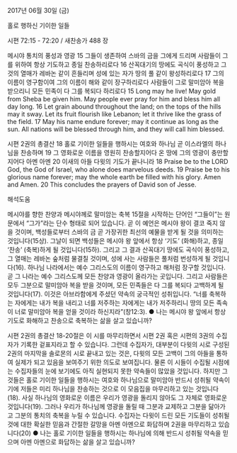 2017년 06월 30일 (금)

홀로 행하신 기이한 일들



시편 72:15 - 72:20 / 새찬송가 488 장


메시야 통치의 풍성과 영광
15 그들이 생존하여 스바의 금을 그에게 드리며 사람들이 그를 위하여 항상 기도하고 종일 찬송하리로다 16 산꼭대기의 땅에도 곡식이 풍성하고 그것의 열매가 레바논 같이 흔들리며 성에 있는 자가 땅의 풀 같이 왕성하리로다 17 그의 이름이 영구함이여 그의 이름이 해와 같이 장구하리로다 사람들이 그로 말미암아 복을 받으리니 모든 민족이 다 그를 복되다 하리로다
15 Long may he live! May gold from Sheba be given him. May people ever pray for him and bless him all day long. 16 Let grain abound throughout the land; on the tops of the hills may it sway. Let its fruit flourish like Lebanon; let it thrive like the grass of the field. 17 May his name endure forever; may it continue as long as the sun. All nations will be blessed through him, and they will call him blessed.

시편 2권의 총결산
18 홀로 기이한 일들을 행하시는 여호와 하나님 곧 이스라엘의 하나님을 찬송하며 19 그 영화로운 이름을 영원히 찬송할지어다 온 땅에 그의 영광이 충만할지어다 아멘 아멘 20 이새의 아들 다윗의 기도가 끝나니라
18 Praise be to the LORD God, the God of Israel, who alone does marvelous deeds. 19 Praise be to his glorious name forever; may the whole earth be filled with his glory. Amen and Amen. 20 This concludes the prayers of David son of Jesse.

해석도움





메시야를 향한 찬양과 메시야께로 말미암는 축복
15절을 시작하는 단어인 “그들이”는 원문에서 “그가”라는 단수 형태로 되어 있습니다. 곧 이 예언은 메시야 왕이 결코 죽지 않을 것이며, 백성들로부터 스바의 금 곧 가장귀한 최선의 예물을 받게 될 것을 의미하는 것입니다(15상). 그날이 되면 백성들은 메시야 왕 앞에서 항상 ‘기도’ (화해)하고, 종일 ‘찬송’ (축복)하게 될 것입니다(15하). 그리고 그 결과 산꼭대기 땅에도 곡식이 풍성하고, 그 열매는 레바논 숲처럼 물결칠 것이며, 성에 사는 사람들은 풀처럼 번성하게 될 것입니다(16). 하나님 나라에서는 예수 그리스도의 이름이 영구하고 해처럼 장구할 것입니다. 곧 그 나라는 예수 그리스도께 모든 찬양과 영광이 올라가는 곳입니다. 그리고 사람들은 모두 그분으로 말미암아 복을 받을 것이며, 모든 민족들은 다 그를 복되다 고백하게 될 것입니다(17). 이것은 아브라함에게 주셨던 약속의 궁극적인 성취입니다. “너를 축복하는 자에게는 내가 복을 내리고 너를 저주하는 자에게는 내가 저주하리니 땅의 모든 족속이 너로 말미암아 복을 얻을 것이라 하신지라”(창12:3).
● 나는 메시야 왕 앞에서 항상 기도로 화해하고 찬송으로 축복하는 삶을 살고 있습니까?

시편 2권의 총결산
18-20절은 이 시를 마무리하면서 시편 2권 혹은 시편의 3권의 수집자가 기록한 겉표지라고 할 수 있습니다. 그런데 수집자가, 대부분이 다윗의 시로 구성된 2권의 마지막을 솔로몬의 시로 끝내고 있는 것은, 다윗의 모든 고백이 그의 아들을 통하여 실제가 되고 있음을 보여주기 위한 의도로 보여집니다. 물론 이 시들이 수집될 시점에는 수집자들의 눈에 보기에도 아직 실현되지 못한 약속들이 많았을 것입니다. 하지만 그것들은 홀로 기이한 일들을 행하시는 여호와 하나님으로 말미암아 반드시 성취될 약속이기에 저들은 미리 하나님을 찬송하는 것으로 이 모음집을 마무리하고 있는 것입니다(18). 사실 하나님의 영화로운 이름은 우리가 영광을 돌리지 않아도 그 자체로 영화로운 것입니다(19). 그러나 우리가 하나님께 영광을 돌릴 때 그분과 교제하고 그분을 닮아가고 그분의 통치의 축복을 누릴 수 있습니다. 수집자는 다윗이 드린 모든 기도들이 성취될 것에 대한 확실한 믿음과 간절한 갈망을 아멘 아멘으로 화답하며 2권을 마무리하고 있습니다(20)
● 나는 홀로 기이한 일들을 행하시는 하나님에 의해 반드시 성취될 약속을 믿으며 아멘 아멘으로 화답하는 삶을 살고 있습니까?